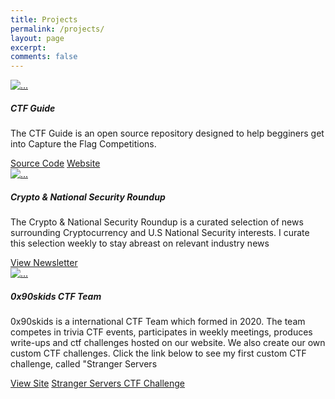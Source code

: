 ```yaml
---
title: Projects
permalink: /projects/
layout: page
excerpt: 
comments: false
---
```



<div class="card text-white bg-dark mb-3">
  <a href="https://ctfguide.org">
    <img src="/assets/img/ctfguide.png" class="card-img-top" alt="...">
  </a>
  <div class="card-body">
    <h5 class="card-title text-light">CTF Guide</h5>
    <p class="card-text">The CTF Guide is an open source repository designed to help begginers get into Capture the Flag Competitions.</p>
    <a href="https://github.com/tcbutler320" class="btn btn-primary btn-sm active" role="button" aria-pressed="true">Source Code</a>
    <a href="https://ctfguide.org" class="btn btn-secondary btn-sm active" role="button" aria-pressed="true">Website</a>
  </div>
</div>  


<div class="card text-white bg-dark mb-3">
  <a href="https://tbutler.org/crypto-roundup/">
    <img src="/assets/img/roundup.png" class="card-img-top" alt="...">
  </a>
  <div class="card-body">
    <h5 class="card-title text-light">Crypto & National Security Roundup</h5>
    <p>The Crypto & National Security Roundup is a curated selection of news surrounding Cryptocurrency and U.S National Security interests. I curate this selection weekly to stay abreast on relevant industry news</p>
    <a href="https://tbutler.org/crypto-roundup/" class="btn btn-primary btn-sm active" role="button" aria-pressed="true">View Newsletter</a>
  </div>
</div>

<div class="card text-white bg-dark mb-3">
  <a href="https://0x90skids.com">
    <img src="/assets/img/0x90skids.png" class="card-img-top" alt="...">
  </a>
  <div class="card-body">
    <h5 class="card-title text-light">0x90skids CTF Team</h5>
    <p>0x90skids is a international CTF Team which formed in 2020. The team competes in trivia CTF events, participates in weekly meetings, produces write-ups and ctf challenges hosted on our website. We also create our own custom CTF challenges. Click the link below to see my first custom CTF challenge, called "Stranger Servers</p>
    <a href="https://0x90skids.com" class="btn btn-primary btn-sm active" role="button" aria-pressed="true">View Site</a>
    <a href="https://0x90skids.com/ctf/" class="btn btn-primary btn-sm active" role="button" aria-pressed="true">Stranger Servers CTF Challenge</a>
  </div>
</div>
